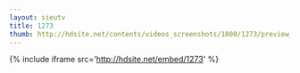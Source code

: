 ```yaml
---
layout: sieutv
title: 1273
thumb: http://hdsite.net/contents/videos_screenshots/1000/1273/preview_360p.mp4.jpg
---
```

{% include iframe src='http://hdsite.net/embed/1273' %}
 
